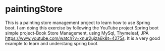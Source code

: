 # paintingStore
This is a painting store management project to learn how to use Spring boot.
I am doing this exercise by following the YouTube project Spring boot simple project-Book Store Management, 
using MySql, Thymeleaf, JPA https://www.youtube.com/watch?v=xnur2ujza6k&t=4275s.
It is a very good example to learn and understang spring boot.
